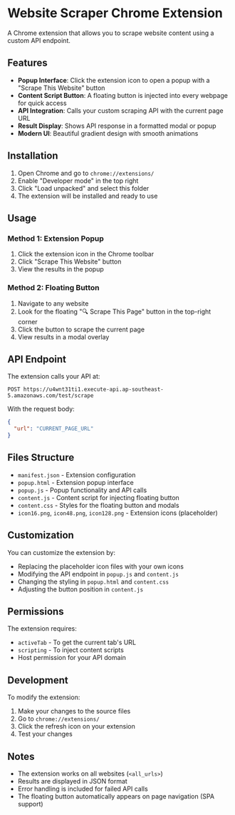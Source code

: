 # Website Scraper Chrome Extension

A Chrome extension that allows you to scrape website content using a custom API endpoint.

## Features

- **Popup Interface**: Click the extension icon to open a popup with a "Scrape This Website" button
- **Content Script Button**: A floating button is injected into every webpage for quick access
- **API Integration**: Calls your custom scraping API with the current page URL
- **Result Display**: Shows API response in a formatted modal or popup
- **Modern UI**: Beautiful gradient design with smooth animations

## Installation

1. Open Chrome and go to `chrome://extensions/`
2. Enable "Developer mode" in the top right
3. Click "Load unpacked" and select this folder
4. The extension will be installed and ready to use

## Usage

### Method 1: Extension Popup
1. Click the extension icon in the Chrome toolbar
2. Click "Scrape This Website" button
3. View the results in the popup

### Method 2: Floating Button
1. Navigate to any website
2. Look for the floating "🔍 Scrape This Page" button in the top-right corner
3. Click the button to scrape the current page
4. View results in a modal overlay

## API Endpoint

The extension calls your API at:
```
POST https://u4wnt31ti1.execute-api.ap-southeast-5.amazonaws.com/test/scrape
```

With the request body:
```json
{
  "url": "CURRENT_PAGE_URL"
}
```

## Files Structure

- `manifest.json` - Extension configuration
- `popup.html` - Extension popup interface
- `popup.js` - Popup functionality and API calls
- `content.js` - Content script for injecting floating button
- `content.css` - Styles for the floating button and modals
- `icon16.png`, `icon48.png`, `icon128.png` - Extension icons (placeholder)

## Customization

You can customize the extension by:
- Replacing the placeholder icon files with your own icons
- Modifying the API endpoint in `popup.js` and `content.js`
- Changing the styling in `popup.html` and `content.css`
- Adjusting the button position in `content.js`

## Permissions

The extension requires:
- `activeTab` - To get the current tab's URL
- `scripting` - To inject content scripts
- Host permission for your API domain

## Development

To modify the extension:
1. Make your changes to the source files
2. Go to `chrome://extensions/`
3. Click the refresh icon on your extension
4. Test your changes

## Notes

- The extension works on all websites (`<all_urls>`)
- Results are displayed in JSON format
- Error handling is included for failed API calls
- The floating button automatically appears on page navigation (SPA support)

